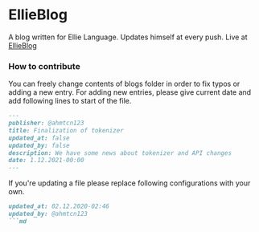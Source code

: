 # EllieBlog

A blog written for Ellie Language. Updates himself at every push. Live at [EllieBlog](https://ellie.behemehal.net/blog.html)

### How to contribute

You can freely change contents of blogs folder in order to fix typos or adding a new entry. For adding new entries, please give current date and add following lines to start of the file.
```md
---
publisher: @ahmtcn123
title: Finalization of tokenizer
updated_at: false
updated_by: false
description: We have some news about tokenizer and API changes
date: 1.12.2021-00:00
---
```

If you're updating a file please replace following configurations with your own.

```md
updated_at: 02.12.2020-02:46
updated_by: @ahmtcn123
```md